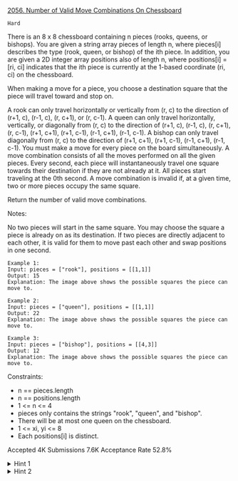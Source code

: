 [2056. Number of Valid Move Combinations On Chessboard](https://leetcode.com/problems/number-of-valid-move-combinations-on-chessboard/)

`Hard`

There is an 8 x 8 chessboard containing n pieces (rooks, queens, or bishops). You are given a string array pieces of length n, where pieces[i] describes the type (rook, queen, or bishop) of the ith piece. In addition, you are given a 2D integer array positions also of length n, where positions[i] = [ri, ci] indicates that the ith piece is currently at the 1-based coordinate (ri, ci) on the chessboard.

When making a move for a piece, you choose a destination square that the piece will travel toward and stop on.

A rook can only travel horizontally or vertically from (r, c) to the direction of (r+1, c), (r-1, c), (r, c+1), or (r, c-1).
A queen can only travel horizontally, vertically, or diagonally from (r, c) to the direction of (r+1, c), (r-1, c), (r, c+1), (r, c-1), (r+1, c+1), (r+1, c-1), (r-1, c+1), (r-1, c-1).
A bishop can only travel diagonally from (r, c) to the direction of (r+1, c+1), (r+1, c-1), (r-1, c+1), (r-1, c-1).
You must make a move for every piece on the board simultaneously. A move combination consists of all the moves performed on all the given pieces. Every second, each piece will instantaneously travel one square towards their destination if they are not already at it. All pieces start traveling at the 0th second. A move combination is invalid if, at a given time, two or more pieces occupy the same square.

Return the number of valid move combinations​​​​​.

Notes:

No two pieces will start in the same square.
You may choose the square a piece is already on as its destination.
If two pieces are directly adjacent to each other, it is valid for them to move past each other and swap positions in one second.
 
```
Example 1:
Input: pieces = ["rook"], positions = [[1,1]]
Output: 15
Explanation: The image above shows the possible squares the piece can move to.

Example 2:
Input: pieces = ["queen"], positions = [[1,1]]
Output: 22
Explanation: The image above shows the possible squares the piece can move to.

Example 3:
Input: pieces = ["bishop"], positions = [[4,3]]
Output: 12
Explanation: The image above shows the possible squares the piece can move to.
``` 

Constraints:

- n == pieces.length 
- n == positions.length
- 1 <= n <= 4
- pieces only contains the strings "rook", "queen", and "bishop".
- There will be at most one queen on the chessboard.
- 1 <= xi, yi <= 8
- Each positions[i] is distinct.

Accepted
4K
Submissions
7.6K
Acceptance Rate
52.8%

<details>
<summary>Hint 1</summary>

N is small, we can generate all possible move combinations.

</details>
<details>
<summary>Hint 2</summary>

For each possible move combination, determine which ones are valid.

</details>